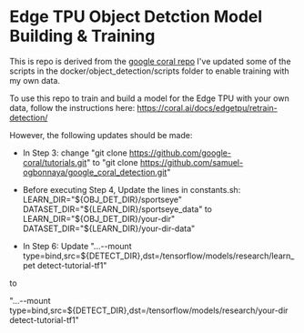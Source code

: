 # Edge TPU Object Detction Model Building & Training

This is repo is derived from the [google coral repo](https://github.com/google-coral/tutorials)
I've updated some of the scripts in the docker/object_detection/scripts folder to enable training with my own data.

To use this repo to train and build a model for the Edge TPU with your own data, follow the instructions here:
https://coral.ai/docs/edgetpu/retrain-detection/

However, the following updates should be made:

+ In Step 3: change "git clone https://github.com/google-coral/tutorials.git" to "git clone https://github.com/samuel-ogbonnaya/google_coral_detection.git"

+  Before executing Step 4, 
Update the lines in constants.sh:
  LEARN_DIR="${OBJ_DET_DIR}/sportseye"
  DATASET_DIR="${LEARN_DIR}/sportseye_data" 
to
  LEARN_DIR="${OBJ_DET_DIR}/your-dir"
  DATASET_DIR="${LEARN_DIR}/your-dir-data"
  
+  In Step 6:
Update
"...--mount type=bind,src=${DETECT_DIR},dst=/tensorflow/models/research/learn_pet detect-tutorial-tf1"

to 

"...--mount type=bind,src=${DETECT_DIR},dst=/tensorflow/models/research/your-dir detect-tutorial-tf1"
